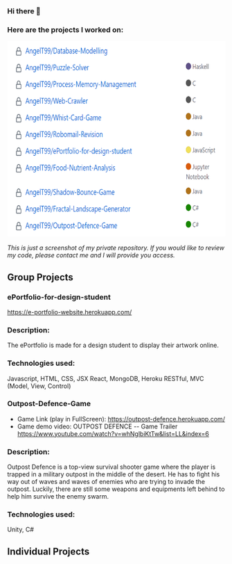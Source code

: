 ### Hi there 👋

### Here are the projects I worked on:

<p align="left">
  <img src="{6789CD37-EC8C-47FF-A2D3-99541CB50339}.png" height="450"  >
</p>

_This is just a screenshot of my private repository. If you would like to review my code, please contact me and I will provide you access._

## Group Projects


### ePortfolio-for-design-student
https://e-portfolio-website.herokuapp.com/
### Description: 
The ePortfolio is made for a design student to display their artwork online. 
### Technologies used: 
Javascript, HTML, CSS, JSX React, MongoDB, Heroku RESTful, MVC (Model, View, Control)


### Outpost-Defence-Game
- Game Link (play in FullScreen):
  https://outpost-defence.herokuapp.com/
- Game demo video: OUTPOST DEFENCE -- Game Trailer
  https://www.youtube.com/watch?v=whNglbiKtTw&list=LL&index=6
### Description: 
Outpost Defence is a top-view survival shooter game where the player is trapped in a military outpost in the middle of the desert. He has to fight his way out of waves and waves of enemies who are trying to invade the outpost. Luckily, there are still some weapons and equipments left behind to help him survive the enemy swarm.
### Technologies used: 
Unity, C#



## Individual Projects


<!--
**AngelT99/angelt99** is a ✨ _special_ ✨ repository because its `README.md` (this file) appears on your GitHub profile.

Here are some ideas to get you started:

- 🔭 I’m currently working on ...
- 🌱 I’m currently learning ...
- 👯 I’m looking to collaborate on ...
- 🤔 I’m looking for help with ...
- 💬 Ask me about ...
- 📫 How to reach me: ...
- 😄 Pronouns: ...
- ⚡ Fun fact: ...
-->
